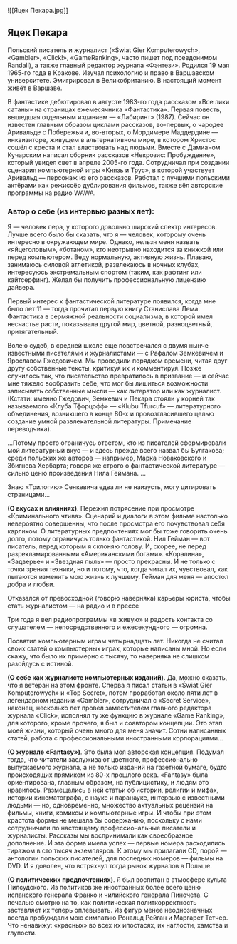 ![[Яцек Пекара.jpg]]

## Яцек Пекара

Польский писатель и журналист («Świat Gier Komputerowych», «Gambler», «Click!», «GameRanking», часто пишет под псевдонимом Randall), а также главный редактор журнала «Фэнтези». Родился 19 мая 1965-го года в Кракове. Изучал психологию и право в Варшавском университете. Эмигрировал в Великобританию. В настоящий момент живёт в Варшаве.

В фантастике дебютировал в августе 1983-го года рассказом «Все лики сатаны» на страницах ежемесячника «Фантастика». Первая повесть, вышедшая отдельным изданием — «Лабиринт» (1987). Сейчас он известен главным образом циклами рассказов, во-первых, о чародее Аривальде с Побережья и, во-вторых, о Мордимере Маддердине — инквизиторе, живущем в альтернативном мире, в котором Христос сошёл с креста и стал властвовать над людьми. Вместе с Дамианом Кучарским написал сборник рассказов «Некрозис: Пробуждение», который увидел свет в апреле 2005-го года. Сотрудничал при создании сценария компьютерной игры «Князь и Трус», в которой участвует Аривальд — персонаж из его рассказов. Работал с лучшими польскими актёрами как режиссёр дублирования фильмов, также вёл авторские программы на радио WAWA.

### Автор о себе (из интервью разных лет):

Я — человек пера, у которого довольно широкий спектр интересов. Лучше всего было бы сказать, что я — человек, которому очень интересно в окружающем мире. Однако, нельзя меня назвать «яйцеголовым», «ботаном», кто неотрывно находится за книжкой или перед компьютером. Веду нормальную, активную жизнь. Плаваю, занимаюсь силовой атлетикой, развлекаюсь в ночных клубах, интересуюсь экстремальным спортом (таким, как рафтинг или кайтсерфинг). Желал бы получить профессиональную лицензию дайвера.

Первый интерес к фантастической литературе появился, когда мне было лет 11 — тогда прочитал первую книгу Станислава Лема. Фантастика в сермяжной реальности социализма, в которой имел несчастье расти, показывала другой мир, цветной, разноцветный, притягательный.

Волею судеб, в средней школе еще повстречался с двумя нынче известными писателями и журналистами — с Рафалом Земкевичем и Ярославом Гжедовичем. Мы проводили порядком времени, читая друг другу собственные тексты, критикуя их и комментируя. Позже случилось так, что писательство превратилось в призвание — и сейчас мне тяжело вообразить себе, что мог бы лишиться возможности записывать собственные мысли — как литератор или как журналист. (Кстати: именно Гжедович, Земкевич и Пекара стояли у корней так называемого «Клуба Тфорцофф» — «Klubu Tfurcuf» — литературного объединения, возникшего в конце 80-х и провозгласившего целью создание умной развлекательной литературы. Примечание переводчика).

...Потому просто ограничусь ответом, кто из писателей сформировали мой литературный вкус — и здесь прежде всего назвал бы Булгакова; среди польских же авторов — например, Марка Новаковского и Збигнева Хербарта; говоря же строго о фантастической литературе — сильно ценю произведения Нила Геймана. ...

Знаю «Трилогию» Сенкевича едва ли не наизусть, могу цитировать страницами...

**(О вкусах и влияниях)**. Пережил потрясение при просмотре «Криминального чтива». Сценарий и диалоги в этом фильме настолько невероятно совершенны, что после просмотра его почувствовал себя карликом. О литературных предпочтениях мог бы тоже говорить очень долго, потому ограничусь только фантастикой. Нил Гейман — вот писатель, перед которым я склоняю голову. И, скорее, не перед разрекламированными «Американскими богами». «Коралина», «Задверье» и «Звездная пыль» — просто прекрасны. И не только с точки зрения техники, но и потому, что, когда читал их, чувствовал, как пытаются изменить мою жизнь к лучшему. Гейман для меня — апостол добра и любви.

Отказался от превосходной (говорю наверняка) карьеры юриста, чтобы стать журналистом — на радио и в прессе

Три года я вел радиопрограммы «в живую» и радость контакта со слушателем — непосредственного и ежесекундного — огромна.

Посвятил компьютерным играм четырнадцать лет. Никогда не считал своих статей о компьютерных играх, которые написаны мной. Но если скажу, что было их примерно с тысячу, то наверняка не слишком разойдусь с истиной.

**(О себе как журналисте компьютерных изданий)**. Да, можно сказать, что я ветеран на этом фронте. Сперва я писал статьи в «Świat Gier Komputerowych» и «Top Secret», потом проработал около пяти лет в легендарном издании «Gambler», сотрудничал с «Secret Service», наконец, несколько лет провел заместителем главного редактора журнала «Click», исполнял ту же функцию в журнале «Game Ranking», для которого, кроме прочего, я был и соавтором концепции. Это этап моей жизни, который очень много для меня значит. Сотни написанных статей, работа с профессиональными иностранными корпорациями...

**(О журнале «Fantasy»)**. Это была моя авторская концепция. Подумал тогда, что читатели заслуживают цветного, профессионально выпускаемого журнала, а не только изданий на газетной бумаге, будто происходящих прямиком из 80-х прошлого века. «Fantasy» была ориентирована, главным образом, на публицистику, и людям это нравилось. Размещались в ней статьи об истории, религии и мифах, истории кинематографа, о науке и паранауке, интервью с известными людьми — но, одновременно, множество актуальных рецензий на фильмы, книги, комиксы и компьютерные игры. И чтобы при этом крастота формы не мешала бы содержанию, поскольку с нами сотрудничали по настоящему профессиональные писатели и журналисты. Рассказы мы воспринимали как своеобразное дополнение. И эта форма имела успех — первые номера расходились тиражом в сто тысяч экземпляров. К этому мы прилагали CD, порой — антологии польских писателей, для последних номеров — фильмы на DVD. И я доволен, что встряхнул тогда рынок журналов в Польше.

**(О политических предпочтениях)**. Я был воспитан в атмосфере культа Пилсудского. Из политиков же иностранных более всего ценю испанского генерала Франко и чилийского генерала Пиночета. С печалью смотрю на то, как политическая политкорректность заставляет их теперь оплевывать. Из фигур менее неоднозначных всегда пробуждали мою симпатию Рональд Рейган и Маргарет Тетчер. Что ненавижу: «красных» во всех их ипостасях, их наглости, хамства и глупости.